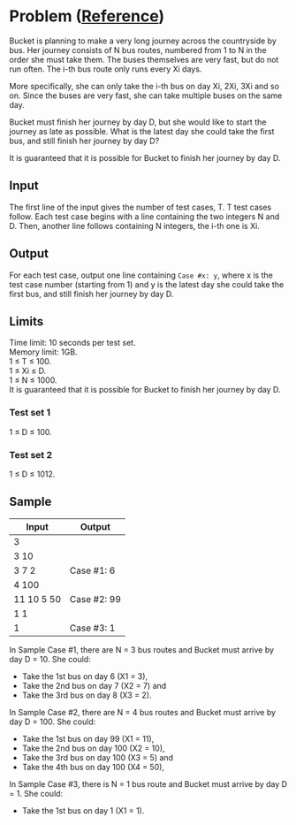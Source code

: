 # Problem ([Reference](https://codingcompetitions.withgoogle.com/kickstart/round/000000000019ffc8/00000000002d83bf))
Bucket is planning to make a very long journey across the countryside by bus. Her journey consists of N bus routes, numbered from 1 to N in the order she must take them. The buses themselves are very fast, but do not run often. The i-th bus route only runs every Xi days. 

More specifically, she can only take the i-th bus on day Xi, 2Xi, 3Xi and so on. Since the buses are very fast, she can take multiple buses on the same day. 

Bucket must finish her journey by day D, but she would like to start the journey as late as possible. What is the latest day she could take the first bus, and still finish her journey by day D? 

It is guaranteed that it is possible for Bucket to finish her journey by day D. 

## Input
The first line of the input gives the number of test cases, T. T test cases follow. Each test case begins with a line containing the two integers N and D. Then, another line follows containing N integers, the i-th one is Xi. 
## Output
For each test case, output one line containing `Case #x: y`, where x is the test case number (starting from 1) and y is the latest day she could take the first bus, and still finish her journey by day D. 
## Limits
Time limit: 10 seconds per test set.  
Memory limit: 1GB.  
1 ≤ T ≤ 100.  
1 ≤ Xi ≤ D.  
1 ≤ N ≤ 1000.  
It is guaranteed that it is possible for Bucket to finish her journey by day D.

### Test set 1
1 ≤ D ≤ 100.

### Test set 2
1 ≤ D ≤ 1012.

## Sample

|Input | Output |
|----|---|
| 3 | |
| 3 10 | |
| 3 7 2 | Case #1: 6 |
| 4 100 | |
| 11 10 5 50 | Case #2: 99 |
| 1 1 | |
| 1 | Case #3: 1 |

In Sample Case #1, there are N = 3 bus routes and Bucket must arrive by day D = 10. She could: 
- Take the 1st bus on day 6 (X1 = 3),
- Take the 2nd bus on day 7 (X2 = 7) and
- Take the 3rd bus on day 8 (X3 = 2).

In Sample Case #2, there are N = 4 bus routes and Bucket must arrive by day D = 100. She could: 
- Take the 1st bus on day 99 (X1 = 11),
- Take the 2nd bus on day 100 (X2 = 10),
- Take the 3rd bus on day 100 (X3 = 5) and
- Take the 4th bus on day 100 (X4 = 50),

In Sample Case #3, there is N = 1 bus route and Bucket must arrive by day D = 1. She could:  
- Take the 1st bus on day 1 (X1 = 1).
